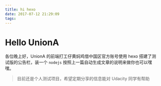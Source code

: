 ```yaml
---
title: hi hexo
date: 2017-07-12 21:29:09
tags:
---
```

# Hello UnionA
各位晚上好，UnionA 的前端打工仔黄焖鸡借中国区官方账号使用 hexo 搭建了测试版的公告栏，装一个 `nodejs` 按照上一篇自动生成文章的说明来做你也可以嘿嘿。

> 目前还是个人测试项目，希望定期分享的信息能对 Udacity 同学有帮助
